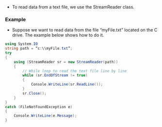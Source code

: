 - To read data from a text file, we use the StreamReader class.
### Example
- Suppose we want to read data from the file “myFile.txt” located on the C drive. The example below shows how to do it.
```csharp
using System.IO
string path = “c:\\myFile.txt”;
try
{
	using (StreamReader sr = new StreamReader(path))  
	{  
		// While loop to read the text file line by line
		while (sr.EndOfStream != true)  
		{  
			Console.WriteLine(sr.ReadLine());  
		}
		sr.Close();
	}
}
catch (FileNotFoundException e)
{
	Console.WriteLine(e.Message);
}

```
